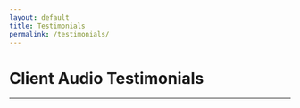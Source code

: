 ```yaml
---
layout: default
title: Testimonials
permalink: /testimonials/
---
```


<h1>Client Audio Testimonials</h1>

<div class="client-testimonial">
<!-- insert iframe -->
<p class ="testimonial-text">
<!-- QUOTE TEXT -->
</p>
<p class="testimonial-author">
<!-- QUOTE AUTHOR -->
</p>
<hr>
